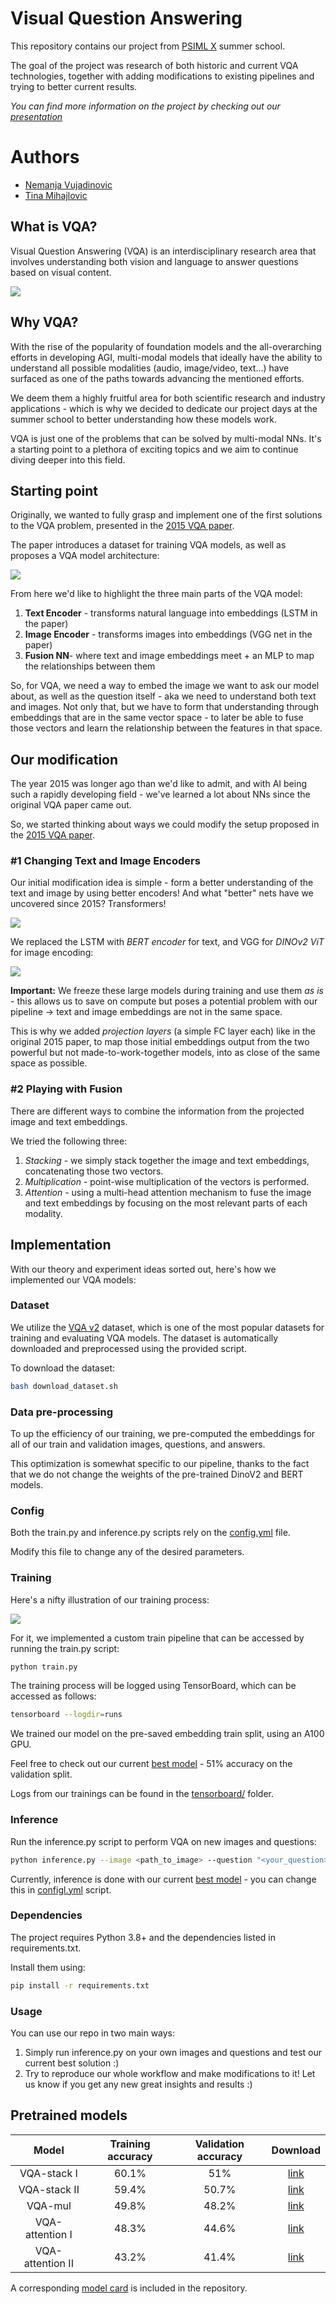 # Visual Question Answering

This repository contains our project from [PSIML X](https://psiml.pfe.rs/) summer school. 

The goal of the project was research of both historic and current VQA technologies, together with adding modifications to existing pipelines and trying to better current results.

*You can find more information on the project by checking out our [presentation](docs/presentation.pdf)*

# Authors
- [Nemanja Vujadinovic](https://github.com/vujadinovicn)
- [Tina Mihajlovic](https://github.com/tince250)

## What is VQA?
Visual Question Answering (VQA) is an interdisciplinary research area that involves understanding both vision and language to answer questions based on visual content. 

![](assets/what_is_vqa.jpg)

## Why VQA?
With the rise of the popularity of foundation models and the all-overarching efforts in developing AGI, multi-modal models that ideally have the ability to understand all possible modalities (audio, image/video, text...) have surfaced as one of the paths towards advancing the mentioned efforts.

We deem them a highly fruitful area for both scientific research and industry applications - which is why we decided to dedicate our project days at the summer school to better understanding how these models work. 

VQA is just one of the problems that can be solved by multi-modal NNs. It's a starting point to a plethora of exciting topics and we aim to continue diving deeper into this field.

## Starting point
Originally, we wanted to fully grasp and implement one of the first solutions to the VQA problem, presented in the [2015 VQA paper](https://arxiv.org/abs/1505.00468).

The paper introduces a dataset for training VQA models, as well as proposes a VQA model architecture:

![](assets/2015_vqa.png)

From here we'd like to highlight the three main parts of the VQA model:
1. **Text Encoder** - transforms natural language into embeddings (LSTM in the paper)
2. **Image Encoder** - transforms images into embeddings (VGG net in the paper)
3. **Fusion NN**- where text and image embeddings meet + an MLP to map the relationships between them

So, for VQA, we need a way to embed the image we want to ask our model about, as well as the question itself - aka we need to understand both text and images. Not only that, but we have to form that understanding through embeddings that are in the same vector space - to later be able to fuse those vectors and learn the relationship between the features in that space.

## Our modification
The year 2015 was longer ago than we'd like to admit, and with AI being such a rapidly developing field - we've learned a lot about NNs since the original VQA paper came out.

So, we started thinking about ways we could modify the setup proposed in the [2015 VQA paper](https://arxiv.org/abs/1505.00468).

### #1 Changing Text and Image Encoders

Our initial modification idea is simple - form a better understanding of the text and image by using better encoders! And what "better" nets have we uncovered since 2015? Transformers!

![](assets/transformers.png)

We replaced the LSTM with *BERT encoder* for text, and VGG for *DINOv2 ViT* for image encoding:

![](assets/our_vqa.png)

**Important:** We freeze these large models during training and use them *as is* - this allows us to save on compute but poses a potential problem with our pipeline -> text and image embeddings are not in the same space.

This is why we added *projection layers* (a simple FC layer each) like in the original 2015 paper, to map those initial embeddings output from the two powerful but not made-to-work-together models, into as close of the same space as possible.

### #2 Playing with Fusion
There are different ways to combine the information from the projected image and text embeddings.

We tried the following three:
1. *Stacking* - we simply stack together the image and text embeddings, concatenating those two vectors.
2. *Multiplication* - point-wise multiplication of the vectors is performed.
3. *Attention* - using a multi-head attention mechanism to fuse the image and text embeddings by focusing on the most relevant parts of each modality.

## Implementation
With our theory and experiment ideas sorted out, here's how we implemented our VQA models:

### Dataset
We utilize the [VQA v2](https://visualqa.org/download.html) dataset, which is one of the most popular datasets for training and evaluating VQA models. The dataset is automatically downloaded and preprocessed using the provided script.

To download the dataset:
```bash
bash download_dataset.sh
```

### Data pre-processing
To up the efficiency of our training, we pre-computed the embeddings for all of our train and validation images, questions, and answers. 

This optimization is somewhat specific to our pipeline, thanks to the fact that we do not change the weights of the pre-trained DinoV2 and BERT models.

### Config 
Both the train.py and inference.py scripts rely on the [config.yml](config.yml) file.

Modify this file to change any of the desired parameters.

### Training
Here's a nifty illustration of our training process:

![](assets/train.png)

For it, we implemented a custom train pipeline that can be accessed by running the train.py script:

```bash
python train.py
```

The training process will be logged using TensorBoard, which can be accessed as follows:
```bash
tensorboard --logdir=runs
```

We trained our model on the pre-saved embedding train split, using an A100 GPU.

Feel free to check out our current [best model](results/best_model.pkl) - 51% accuracy on the validation split.

Logs from our trainings can be found in the [tensorboard/](tensorboard/) folder.

### Inference
Run the inference.py script to perform VQA on new images and questions:

```bash
python inference.py --image <path_to_image> --question "<your_question>"
```

Currently, inference is done with our current [best model](results/best_model.pkl) - you can change this in [configl.yml](config.yml) script.

### Dependencies
The project requires Python 3.8+ and the dependencies listed in requirements.txt. 

Install them using:

```bash
pip install -r requirements.txt
```

### Usage
You can use our repo in two main ways:
1. Simply run inference.py on your own images and questions and test our current best solution :)
2. Try to reproduce our whole workflow and make modifications to it! Let us know if you get any new great insights and results :)

## Pretrained models

| Model               |Training accuracy | Validation accuracy | Download    |
|:-------------------:|:-----------------:|:-------------------:|:-----------:|
| VQA-stack I  | 60.1%         | 51%           | [link](https://drive.google.com/file/d/1_1nM1gtF0W4nUXSEiUNQ8UhD6XkXbfZ6/view?usp=sharing) |
| VQA-stack II  | 59.4%         | 50.7%           | [link](https://drive.google.com/file/d/1mbMHEQBOqcMQXmQ2DL3u9b-zLxBedptT/view?usp=sharing) |
| VQA-mul  | 49.8%         | 48.2%           | [link](https://drive.google.com/file/d/1mX-Wz_PEsb7XggT2hBdLeTTDBAq2lj_h/view?usp=sharing) |
| VQA-attention I  | 48.3%         | 44.6%           | [link](https://drive.google.com/file/d/1Gx_jeAT3PMKgnR9NQS20b1EajwBpGPN0/view?usp=sharing) |
| VQA-attention II | 43.2%         | 41.4%           | [link](https://drive.google.com/file/d/1X3gqt3bfQDYI2Y0alNYb1klEOIe0jNNq/view?usp=sharing) |

A corresponding [model card](MODEL_CARD.md) is included in the repository.
